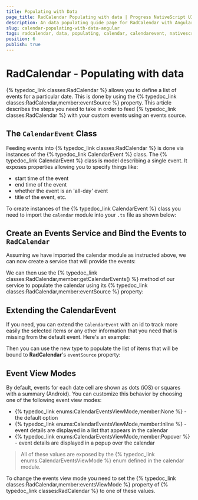 ```yaml
---
title: Populating with Data
page_title: RadCalendar Populating with data | Progress NativeScript UI Documentation
description: An data populating guide page for RadCalendar with Angular
slug: calendar-populating-with-data-angular
tags: radcalendar, data, populating, calendar, calendarevent, nativescript, professional, ui
position: 6
publish: true
---
```


# RadCalendar - Populating with data
{% typedoc_link classes:RadCalendar %} allows you to define a list of events for a particular date. This is done by using the {% typedoc_link classes:RadCalendar,member:eventSource %} property. This article describes the steps you need to take in order to feed {% typedoc_link classes:RadCalendar %} with your custom events using an events source.

## The `CalendarEvent` Class
Feeding events into {% typedoc_link classes:RadCalendar %} is done via instances of the {% typedoc_link CalendarEvent %} class. The {% typedoc_link CalendarEvent %} class is model describing a single event. It exposes properties allowing you to specify things like:

- start time of the event
- end time of the event
- whether the event is an 'all-day' event
- title of the event, etc.

To create instances of the {% typedoc_link CalendarEvent %} class you need to import the `calendar` module into your `.ts` file as shown below:

<snippet id='angular-calendar-require'/>

## Create an Events Service and Bind the Events to `RadCalendar`
Assuming we have imported the calendar module as instructed above, we can now create a service that will provide the events:

<snippet id='angular-calendar-events-service'/>

We can then use the {% typedoc_link classes:RadCalendar,member:getCalendarEvents() %} method of our service to populate the calendar using its {% typedoc_link classes:RadCalendar,member:eventSource %} property:

<snippet id='angular-calendar-populating-with-data-html' />
<snippet id='angular-calenda-populating-with-data' />

## Extending the CalendarEvent
If you need, you can extend the `CalendarEvent` with an id to track more easily the selected items or any other information that you need that is missing from the default event. Here's an example:

<snippet id='angular-calendar-custom-event-model-ts'/>

Then you can use the new type to populate the list of items that will be bound to  **RadCalendar**'s `eventSource` property:

<snippet id='angular-calendar-custom-event-items-ts'/>

## Event View Modes
By default, events for each date cell are shown as dots (iOS) or squares with a summary (Android). You can customize this behavior by choosing one of the following event view modes:

- {% typedoc_link enums:CalendarEventsViewMode,member:None %} - the default option
- {% typedoc_link enums:CalendarEventsViewMode,member:Inline %} - event details are displayed in a list that appears in the calendar
- {% typedoc_link enums:CalendarEventsViewMode,member:Popover %} - event details are displayed in a popup over the calendar

> All of these values are exposed by the {% typedoc_link enums:CalendarEventsViewMode %} enum defined in the calendar module.

To change the events view mode you need to set the {% typedoc_link classes:RadCalendar,member:eventsViewMode %} property of {% typedoc_link classes:RadCalendar %} to one of these values.
